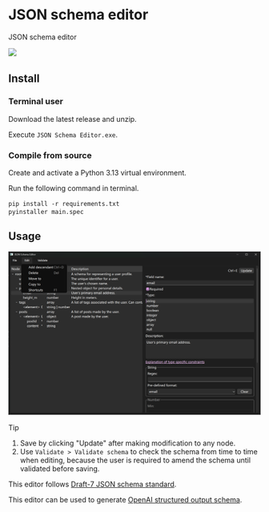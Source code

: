 # JSON schema editor
JSON schema editor

![](https://shields.io/badge/dependencies-Python_3.13-blue)

## Install

### Terminal user

Download the latest release and unzip.

Execute `JSON Schema Editor.exe`.

### Compile from source

Create and activate a Python 3.13 virtual environment.

Run the following command in terminal.

```
pip install -r requirements.txt
pyinstaller main.spec
```

## Usage

![image-20251023132926066](./assets/image-20251023132926066.png)



> [!TIP]
>
> 1.   Save by clicking "Update" after making modification to any node.
> 2.   Use `Validate > Validate schema` to check the schema from time to time when editing, because the user is required to amend the schema until validated before saving.



This editor follows [Draft-7 JSON schema standard](https://json-schema.org/draft-07).

This editor can be used to generate [OpenAI structured output schema](https://platform.openai.com/docs/guides/structured-outputs?type-restrictions=string-restrictions#supported-schemas).

